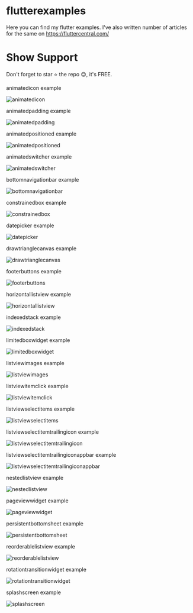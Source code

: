 # flutterexamples
Here you can find my flutter examples. I've also written number of articles for the same on https://fluttercentral.com/

# Show Support

Don't forget to star ⭐ the repo 😉, it's FREE.

animatedicon example

![animatedicon] 

[animatedicon]: Images/animatedicon.gif


animatedpadding example

![animatedpadding] 

[animatedpadding]: Images/animatedpadding.gif


animatedpositioned example


![animatedpositioned] 

[animatedpositioned]: Images/animatedpositioned.gif




animatedswitcher example


![animatedswitcher] 

[animatedswitcher]: Images/animatedswitcher.gif



bottomnavigationbar example


![bottomnavigationbar] 

[bottomnavigationbar]: Images/bottomnavigationbar.gif



constrainedbox example


![constrainedbox] 

[constrainedbox]: Images/constrainedbox.PNG



datepicker example 



![datepicker] 

[datepicker]: Images/datepicker.gif



drawtrianglecanvas example 



![drawtrianglecanvas] 

[drawtrianglecanvas]: Images/drawtrianglecanvas.PNG



footerbuttons example 



![footerbuttons] 

[footerbuttons]: Images/footerbuttons.PNG


horizontallistview example 

![horizontallistview] 

[horizontallistview]: Images/horizontallistview.gif


indexedstack example 

![indexedstack] 

[indexedstack]: Images/indexedstack.gif


limitedboxwidget example 

![limitedboxwidget] 

[limitedboxwidget]: Images/limitedboxwidget.gif


listviewimages example 

![listviewimages] 

[listviewimages]: Images/listviewimages.gif



listviewitemclick example 

![listviewitemclick] 

[listviewitemclick]: Images/listviewitemclick.gif


listviewselectitems example 

![listviewselectitems] 

[listviewselectitems]: Images/listviewselectitems.gif


listviewselectitemtrailingicon example 

![listviewselectitemtrailingicon] 

[listviewselectitemtrailingicon]: Images/listviewselectitemtrailingicon.gif




listviewselectitemtrailingiconappbar example 

![listviewselectitemtrailingiconappbar] 

[listviewselectitemtrailingiconappbar]: Images/listviewselectitemtrailingiconappbar.gif




nestedlistview example 

![nestedlistview] 

[nestedlistview]: Images/nestedlistview.gif



pageviewwidget example 

![pageviewwidget] 

[pageviewwidget]: Images/pageviewwidget.gif


persistentbottomsheet example 

![persistentbottomsheet] 

[persistentbottomsheet]: Images/persistentbottomsheet.gif




reorderablelistview example 

![reorderablelistview] 

[reorderablelistview]: Images/reorderablelistview.gif



rotationtransitionwidget example 

![rotationtransitionwidget] 

[rotationtransitionwidget]: Images/rotationtransitionwidget.gif




splashscreen example 

![splashscreen] 

[splashscreen]: Images/splashscreen.gif


